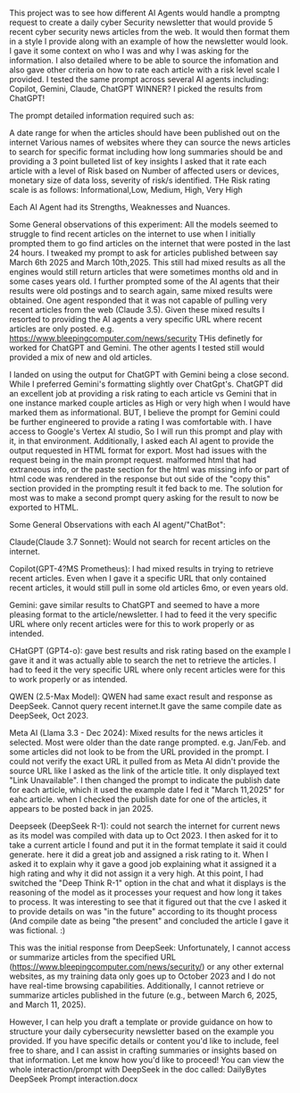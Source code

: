 This project was to see how different AI Agents would handle a promptng request to create a daily cyber Security newsletter that would provide 5 recent cyber security news articles from the web. It would then format them in a style I provide along with an example of how the newsletter would look. I gave it some context on who I was and why I was asking for the information. I also detailed where to be able to source the infomation and also gave other criteria on how to rate each article with a risk level scale I provided.
I tested the same prompt across several AI agents including: Copilot, Gemini, Claude, ChatGPT
WINNER? I picked the results from ChatGPT!

The prompt detailed information required such as:

A date range for when the articles should have been published out on the internet
Various names of websites where they can source the news articles to search for
specific format including how long summaries should be and providing a 3 point bulleted list of key insights
I asked that it rate each article with a level of Risk based on Number of affected users or devices, monetary size of data loss, severity of risk/s identified. THe Risk rating scale is as follows: Informational,Low, Medium, High, Very High

Each AI Agent had its Strengths, Weaknesses and Nuances.

Some General observations of this experiment:
All the models seemed to struggle to find recent articles on the internet to use when I initially prompted them to go find articles on the internet that were posted in the last 24 hours. I tweaked my prompt to ask for articles published between say March 6th 2025 and March 10th,2025. This still had mixed results as all the engines would still return articles that were sometimes months old and in some cases years old. I further prompted some of the AI agents that their results were old postings and to search again, same mixed results were obtained. One agent responded that it was not capable of pulling very recent articles from the web (Claude 3.5).
Given these mixed results I resorted to providing the AI agents a very specific URL where recent articles are only posted. e.g.
https://www.bleepingcomputer.com/news/security
THis definetly for worked for ChatGPT and Gemini. The other agents I tested still would provided a mix of new and old articles.

I landed on using the output for ChatGPT with Gemini being a close second. While I preferred Gemini's formatting slightly over ChatGpt's. ChatGPT did an excellent job at providing a risk rating to each article vs Gemini that in one instance marked couple articles as High or very high when I would have marked them as informational. BUT, I believe the prompt for Gemini could be further engineered to provide a rating I was comfortable with. I have access to Google's Vertex AI studio, So I will run this prompt and play with it, in that environment.
Additionally, I asked each AI agent to provide the output requested in HTML format for export. Most had issues with the request being in the main prompt request. malformed html that had extraneous info, or the paste section for the html was missing info or part of html code was rendered in the response but out side of the "copy this" section provided in the prompting result it fed back to me.
The solution for most was to make a second prompt query asking for the result to now be exported to HTML.




Some General Observations with each AI agent/"ChatBot":

Claude(Claude 3.7 Sonnet): Would not search for recent articles on the internet.

Copilot(GPT-4?MS Prometheus): I had mixed results in trying to retrieve recent articles. Even when I gave it a specific URL that only contained recent articles, it would still pull in some old articles 6mo, or even years old. 

Gemini: gave similar results to ChatGPT and seemed to have a more pleasing format to the article/newsletter. I had to feed it the very specific URL where only recent articles were for this to work properly or as intended.

CHatGPT (GPT4-o): gave best results and risk rating based on the example I gave it and it was actually able to search the net to retrieve the articles. I had to feed it the very specific URL where only recent articles were for this to work properly or as intended.

QWEN (2.5-Max Model): QWEN had same exact result and response as DeepSeek. Cannot query recent internet.It gave the same compile date as DeepSeek, Oct 2023.

Meta AI (Llama 3.3 - Dec 2024): Mixed results for the news articles it selected. Most were older than the date range prompted. e.g. Jan/Feb. and some articles did not look to be from the URL provided in the prompt. I could not verify the exact URL it pulled from as Meta AI didn't provide the source URL like I asked as the link of the article title. It only displayed text "Link Unavailable". I then changed the prompt to indicate the publish date for each article, which it used the example date I fed it "March 11,2025" for eahc article. when I checked the publish date for one of the articles, it appears to be posted back in jan 2025.

Deepseek (DeepSeek R-1): could not search the internet for current news as its model was compiled with data up to Oct 2023. 
I then asked for it to take a current article I found and put it in the format template it said it could generate. here it did a great job and assigned a risk rating to it. When I asked it to explain why it gave a good job explaining what it assigned it a high rating and why it did not assign it a very high. At this point, I had switched the "Deep Think R-1" option in the chat and what it displays is the reasoning of the model as it processes your request and how long it takes to process. It was interesting to see that it figured out that the cve I asked it to provide details on was "in the future" according to its thought process (And compile date as being "the present" and concluded the article I gave it was fictional. :)

This was the initial response from DeepSeek:
Unfortunately, I cannot access or summarize articles from the specified URL (https://www.bleepingcomputer.com/news/security/) or any other external websites, as my training data only goes up to October 2023 and I do not have real-time browsing capabilities. Additionally, I cannot retrieve or summarize articles published in the future (e.g., between March 6, 2025, and March 11, 2025).

However, I can help you draft a template or provide guidance on how to structure your daily cybersecurity newsletter based on the example you provided. If you have specific details or content you'd like to include, feel free to share, and I can assist in crafting summaries or insights based on that information. Let me know how you'd like to proceed!
You can view the whole interaction/prompt with DeepSeek in the doc called: DailyBytes DeepSeek Prompt interaction.docx
